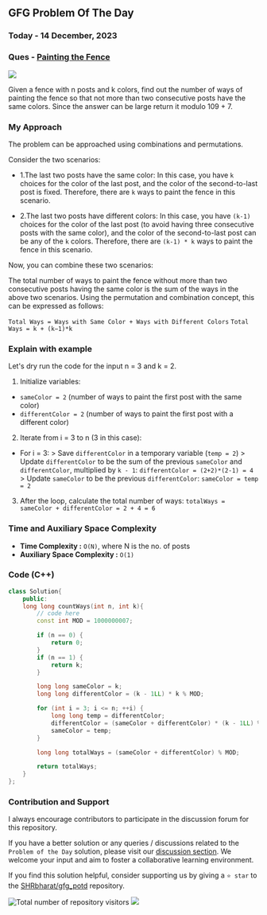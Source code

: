 ## GFG Problem Of The Day

### Today - 14 December, 2023
### Ques  - [Painting the Fence](https://www.geeksforgeeks.org/problems/painting-the-fence3727/1)
![](https://badgen.net/badge/Level/Medium/yellow)


Given a fence with n posts and k colors, find out the number of ways of painting the fence so that not more than two consecutive posts have the same colors. Since the answer can be large return it modulo 109 + 7.

### My Approach
The problem can be approached using combinations and permutations.

Consider the two scenarios:

- 1.The last two posts have the same color:
        In this case, you have `k` choices for the color of the last post, and the color of the second-to-last post is fixed. Therefore, there are `k` ways to paint the fence in this scenario.

- 2.The last two posts have different colors:
        In this case, you have `(k-1)` choices for the color of the last post (to avoid having three consecutive posts with the same color), and the color of the second-to-last post can be any of the `k` colors. Therefore, there are `(k-1) * k` ways to paint the fence in this scenario.

Now, you can combine these two scenarios:

The total number of ways to paint the fence without more than two consecutive posts having the same color is the sum of the ways in the above two scenarios.
Using the permutation and combination concept, this can be expressed as follows:

`Total Ways = Ways with Same Color + Ways with Different Colors`
`Total Ways = k + (k−1)*k`

### Explain with example
 Let's dry run the code for the input n = 3 and k = 2.

1. Initialize variables:
- `sameColor = 2` (number of ways to paint the first post with the same color)
- `differentColor = 2` (number of ways to paint the first post with a different color)

2. Iterate from i = 3 to n (3 in this case):
- For i = 3:
        > Save `differentColor` in a temporary variable (`temp = 2`)
        > Update `differentColor` to be the sum of the  previous        `sameColor` and `differentColor`, multiplied by `k - 1`:
            `differentColor = (2+2)*(2-1) = 4`
        > Update `sameColor` to be the previous `differentColor`:
            `sameColor = temp = 2`
3. After the loop, calculate the total number of ways:
    `totalWays = sameColor + differentColor = 2 + 4 = 6`

### Time and Auxiliary Space Complexity

- **Time Complexity            :**  `O(N)`, where N is the no. of posts
- **Auxiliary Space Complexity :**  `O(1)`

### Code (C++)
```cpp
class Solution{
    public:
    long long countWays(int n, int k){
        // code here
        const int MOD = 1000000007;

        if (n == 0) {
            return 0;
        }
        if (n == 1) {
            return k;
        }

        long long sameColor = k;
        long long differentColor = (k - 1LL) * k % MOD;

        for (int i = 3; i <= n; ++i) {
            long long temp = differentColor;
            differentColor = (sameColor + differentColor) * (k - 1LL) % MOD;
            sameColor = temp;
        }

        long long totalWays = (sameColor + differentColor) % MOD;

        return totalWays;
    }
};
```
### Contribution and Support

I always encourage contributors to participate in the discussion forum for this repository.

If you have a better solution or any queries / discussions related to the `Problem of the Day` solution, please visit our [discussion section](https://github.com/SHRbharat/gfg_potd/discussions). We welcome your input and aim to foster a collaborative learning environment.

If you find this solution helpful, consider supporting us by giving a `⭐ star` to the [SHRbharat/gfg_potd](https://github.com/SHRbharat/gfg_potd) repository.

![Total number of repository visitors](https://komarev.com/ghpvc/?username=gl01potdgfg&color=blue&&label=Visitors)
![](https://hit.yhype.me/github/profile?user_id=79409258)

